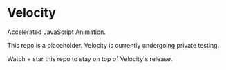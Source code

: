 Velocity
========

Accelerated JavaScript Animation.

This repo is a placeholder. Velocity is currently undergoing private testing.

Watch + star this repo to stay on top of Velocity's release.

